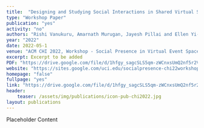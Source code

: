 ```yaml
---
title:  "Designing and Studying Social Interactions in Shared Virtual Spaces using Mobile Augmented Reality"
type: "Workshop Paper"
publication: "yes"
activity: "no"
authors: "Rishi Vanukuru, Amarnath Murugan, Jayesh Pillai and Ellen Yi-Luen Do"
year: "2022"
date: 2022-05-1
venue: "ACM CHI 2022, Workshop - Social Presence in Virtual Event Spaces, Virtual (New Orleans, LA)"
excerpt: Excerpt to be added
PDF: "https://drive.google.com/file/d/1hfgy_sagcSLS5qm-zWCnxsUmQ2nf5r2V/view"
website: "https://sites.google.com/uci.edu/socialpresence-chi22workshop/program"
homepage: "false"
fullpage: "yes"
link: "https://drive.google.com/file/d/1hfgy_sagcSLS5qm-zWCnxsUmQ2nf5r2V/view"
header:
    teaser: /assets/img/publications/icon-pub-chi2022.jpg
layout: publications    
---
```


Placeholder Content